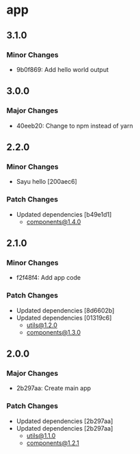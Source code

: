 # app

## 3.1.0

### Minor Changes

- 9b0f869: Add hello world output

## 3.0.0

### Major Changes

- 40eeb20: Change to npm instead of yarn

## 2.2.0

### Minor Changes

- Sayu hello [200aec6]

### Patch Changes

- Updated dependencies [b49e1d1]
  - components@1.4.0

## 2.1.0

### Minor Changes

- f2f48f4: Add app code

### Patch Changes

- Updated dependencies [8d6602b]
- Updated dependencies [01319c6]
  - utils@1.2.0
  - components@1.3.0

## 2.0.0

### Major Changes

- 2b297aa: Create main app

### Patch Changes

- Updated dependencies [2b297aa]
- Updated dependencies [2b297aa]
  - utils@1.1.0
  - components@1.2.1

